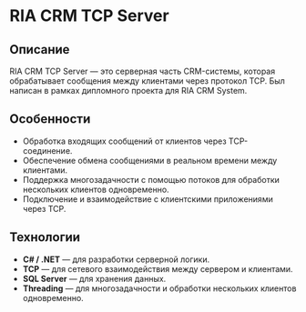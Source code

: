 # RIA CRM TCP Server

## Описание
RIA CRM TCP Server — это серверная часть CRM-системы, которая обрабатывает сообщения между клиентами через протокол TCP. Был написан в рамках дипломного проекта для RIA CRM System.

## Особенности
- Обработка входящих сообщений от клиентов через TCP-соединение.
- Обеспечение обмена сообщениями в реальном времени между клиентами.
- Поддержка многозадачности с помощью потоков для обработки нескольких клиентов одновременно.
- Подключение и взаимодействие с клиентскими приложениями через TCP.

## Технологии
- **C# / .NET** — для разработки серверной логики.
- **TCP** — для сетевого взаимодействия между сервером и клиентами.
- **SQL Server** — для хранения данных.
- **Threading** — для многозадачности и обработки нескольких клиентов одновременно.